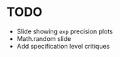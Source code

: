 # TODO

* Slide showing `exp` precision plots
* Math.random slide
* Add specification level critiques
